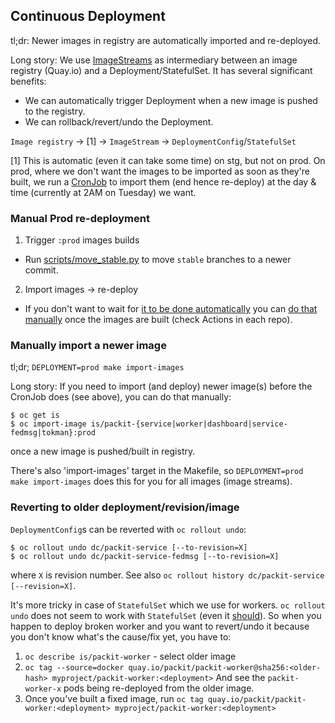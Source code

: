 ## Continuous Deployment

tl;dr: Newer images in registry are automatically imported and re-deployed.

Long story:
We use [ImageStreams](https://docs.openshift.com/container-platform/4.9/openshift_images/image-streams-manage.html)
as intermediary between an image registry (Quay.io) and a Deployment/StatefulSet.
It has several significant benefits:

- We can automatically trigger Deployment when a new image is pushed to the registry.
- We can rollback/revert/undo the Deployment.

`Image registry` -> [1] -> `ImageStream` -> `DeploymentConfig`/`StatefulSet`

[1] This is automatic (even it can take some time) on stg, but not on prod.
On prod, where we don't want the images to
be imported as soon as they're built, we run a
[CronJob](https://github.com/packit/deployment/blob/main/cron-jobs/import-images/job-import-images.yaml)
to import them (end hence re-deploy) at the day & time (currently at 2AM on Tuesday) we want.

### Manual Prod re-deployment

1. Trigger `:prod` images builds

- Run [scripts/move_stable.py](../scripts/move_stable.py) to move `stable` branches to a newer commit.

2. Import images -> re-deploy

- If you don't want to wait for [it to be done automatically](#continuous-deployment) you can
  [do that manually](#manually-import-a-newer-image) once the images are built (check Actions in each repo).

### Manually import a newer image

tl;dr; `DEPLOYMENT=prod make import-images`

Long story:
If you need to import (and deploy) newer image(s) before the CronJob does
(see above), you can do that manually:

    $ oc get is
    $ oc import-image is/packit-{service|worker|dashboard|service-fedmsg|tokman}:prod

once a new image is pushed/built in registry.

There's also 'import-images' target in the Makefile, so `DEPLOYMENT=prod make import-images` does this for you for all images (image streams).

### Reverting to older deployment/revision/image

`DeploymentConfig`s can be reverted with `oc rollout undo`:

    $ oc rollout undo dc/packit-service [--to-revision=X]
    $ oc rollout undo dc/packit-service-fedmsg [--to-revision=X]

where `X` is revision number.
See also `oc rollout history dc/packit-service [--revision=X]`.

It's more tricky in case of `StatefulSet` which we use for workers.
`oc rollout undo` does not seem to work with `StatefulSet`
(even it [should](https://github.com/kubernetes/kubernetes/pull/49674)).
So when you happen to deploy broken worker and you want to revert/undo it
because you don't know what's the cause/fix yet, you have to:

1. `oc describe is/packit-worker` - select older image
2. `oc tag --source=docker quay.io/packit/packit-worker@sha256:<older-hash> myproject/packit-worker:<deployment>`
   And see the `packit-worker-x` pods being re-deployed from the older image.
3. Once you've built a fixed image, run
   `oc tag quay.io/packit/packit-worker:<deployment> myproject/packit-worker:<deployment>`

